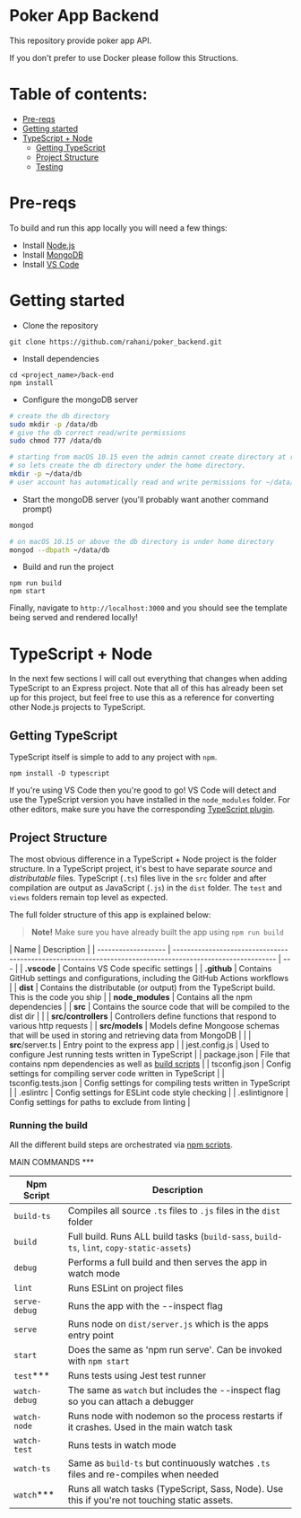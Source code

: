 # Poker App Backend

This repository provide poker app API.

If you don't prefer to use Docker please follow this Structions.

# Table of contents:

- [Pre-reqs](#pre-reqs)
- [Getting started](#getting-started)
- [TypeScript + Node](#typescript--node)
  - [Getting TypeScript](#getting-typescript)
  - [Project Structure](#project-structure)
  - [Testing](#testing)

# Pre-reqs

To build and run this app locally you will need a few things:

- Install [Node.js](https://nodejs.org/en/)
- Install [MongoDB](https://docs.mongodb.com/manual/installation/)
- Install [VS Code](https://code.visualstudio.com/)

# Getting started

- Clone the repository

```
git clone https://github.com/rahani/poker_backend.git
```

- Install dependencies

```
cd <project_name>/back-end
npm install
```

- Configure the mongoDB server

```bash
# create the db directory
sudo mkdir -p /data/db
# give the db correct read/write permissions
sudo chmod 777 /data/db

# starting from macOS 10.15 even the admin cannot create directory at root
# so lets create the db directory under the home directory.
mkdir -p ~/data/db
# user account has automatically read and write permissions for ~/data/db.
```

- Start the mongoDB server (you'll probably want another command prompt)

```bash
mongod

# on macOS 10.15 or above the db directory is under home directory
mongod --dbpath ~/data/db
```

- Build and run the project

```
npm run build
npm start
```

Finally, navigate to `http://localhost:3000` and you should see the template being served and rendered locally!

# TypeScript + Node

In the next few sections I will call out everything that changes when adding TypeScript to an Express project.
Note that all of this has already been set up for this project, but feel free to use this as a reference for converting other Node.js projects to TypeScript.

## Getting TypeScript

TypeScript itself is simple to add to any project with `npm`.

```
npm install -D typescript
```

If you're using VS Code then you're good to go!
VS Code will detect and use the TypeScript version you have installed in the `node_modules` folder.
For other editors, make sure you have the corresponding [TypeScript plugin](http://www.typescriptlang.org/index.html#download-links).

## Project Structure

The most obvious difference in a TypeScript + Node project is the folder structure.
In a TypeScript project, it's best to have separate _source_ and _distributable_ files.
TypeScript (`.ts`) files live in the `src` folder and after compilation are output as JavaScript (`.js`) in the `dist` folder.
The `test` and `views` folders remain top level as expected.

The full folder structure of this app is explained below:

> **Note!** Make sure you have already built the app using `npm run build`

| Name                | Description                                                                                                |
| ------------------- | ---------------------------------------------------------------------------------------------------------- | --- |
| **.vscode**         | Contains VS Code specific settings                                                                         |
| **.github**         | Contains GitHub settings and configurations, including the GitHub Actions workflows                        |
| **dist**            | Contains the distributable (or output) from the TypeScript build. This is the code you ship                |
| **node_modules**    | Contains all the npm dependencies                                                                          |
| **src**             | Contains the source code that will be compiled to the dist dir                                             |     |
| **src/controllers** | Controllers define functions that respond to various http requests                                         |
| **src/models**      | Models define Mongoose schemas that will be used in storing and retrieving data from MongoDB               |     |
| **src**/server.ts   | Entry point to the express app                                                                             |
| jest.config.js      | Used to configure Jest running tests written in TypeScript                                                 |
| package.json        | File that contains npm dependencies as well as [build scripts](#what-if-a-library-isnt-on-definitelytyped) |
| tsconfig.json       | Config settings for compiling server code written in TypeScript                                            |
| tsconfig.tests.json | Config settings for compiling tests written in TypeScript                                                  |
| .eslintrc           | Config settings for ESLint code style checking                                                             |
| .eslintignore       | Config settings for paths to exclude from linting                                                          |

### Running the build

All the different build steps are orchestrated via [npm scripts](https://docs.npmjs.com/misc/scripts).


MAIN COMMANDS ***

| Npm Script           | Description                                                                                   |
| -------------------- | --------------------------------------------------------------------------------------------- |
| `build-ts`           | Compiles all source `.ts` files to `.js` files in the `dist` folder                           |
| `build`              | Full build. Runs ALL build tasks (`build-sass`, `build-ts`, `lint`, `copy-static-assets`)     |
| `debug`              | Performs a full build and then serves the app in watch mode                                   |
| `lint`               | Runs ESLint on project files                                                                  |
| `serve-debug`        | Runs the app with the --inspect flag                                                          |
| `serve`              | Runs node on `dist/server.js` which is the apps entry point                                   |
| `start`              | Does the same as 'npm run serve'. Can be invoked with `npm start`                             |
| `test`***               | Runs tests using Jest test runner                                                             |
| `watch-debug`        | The same as `watch` but includes the --inspect flag so you can attach a debugger              |
| `watch-node`         | Runs node with nodemon so the process restarts if it crashes. Used in the main watch task     |
| `watch-test`         | Runs tests in watch mode                                                                      |
| `watch-ts`           | Same as `build-ts` but continuously watches `.ts` files and re-compiles when needed           |
| `watch`***              | Runs all watch tasks (TypeScript, Sass, Node). Use this if you're not touching static assets. |
